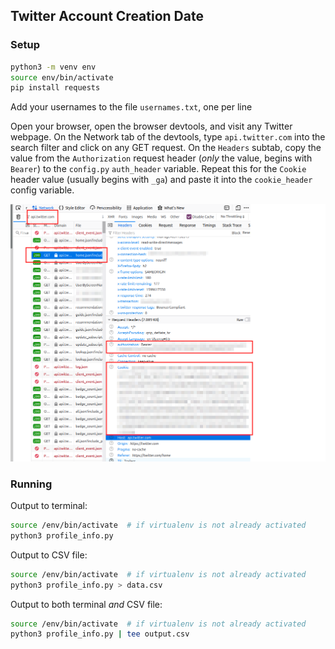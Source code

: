 ## Twitter Account Creation Date

### Setup

```bash
python3 -m venv env
source env/bin/activate
pip install requests
```

Add your usernames to the file `usernames.txt`, one per line

Open your browser, open the browser devtools, and visit any Twitter
webpage. On the Network tab of the devtools, type `api.twitter.com` into
the search filter and click on any GET request. On the `Headers` subtab,
copy the value from the `Authorization` request header (_only_ the value, begins with `Bearer`) to the `config.py` `auth_header` variable. Repeat this
for the `Cookie` header value (usually begins with `_ga`) and paste it into
the `cookie_header` config variable.

![Devtools Screenshot](devtools_screenshot.png)

### Running

Output to terminal:

```bash
source /env/bin/activate  # if virtualenv is not already activated
python3 profile_info.py
```

Output to CSV file:

```bash
source /env/bin/activate  # if virtualenv is not already activated
python3 profile_info.py > data.csv
```

Output to both terminal _and_ CSV file:

```bash
source /env/bin/activate  # if virtualenv is not already activated
python3 profile_info.py | tee output.csv
```